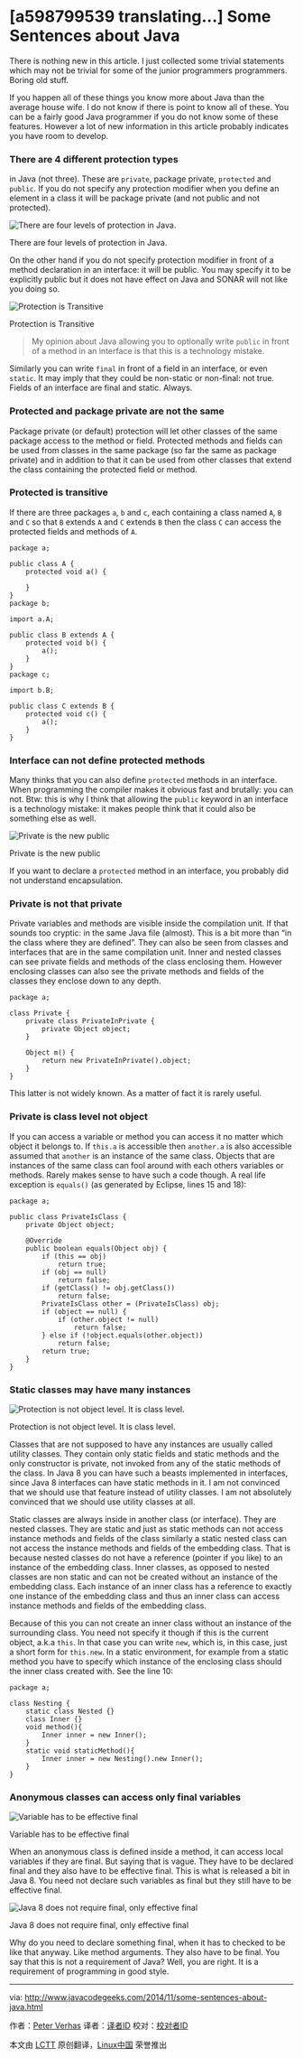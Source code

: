 [a598799539 translating...]
Some Sentences about Java
================================================================================
There is nothing new in this article. I just collected some trivial statements which may not be trivial for some of the junior programmers programmers. Boring old stuff.

If you happen all of these things you know more about Java than the average house wife. I do not know if there is point to know all of these. You can be a fairly good Java programmer if you do not know some of these features. However a lot of new information in this article probably indicates you have room to develop.

### There are 4 different protection types ###

in Java (not three). These are `private`, package private, `protected` and `public`. If you do not specify any protection modifier when you define an element in a class it will be package private (and not public and not protected).

![There are four levels of protection in Java.](http://a3ab771892fd198a96736e50.javacodegeeks.netdna-cdn.com/wp-content/uploads/2014/11/four-levels-of-protection.png)

There are four levels of protection in Java.

On the other hand if you do not specify protection modifier in front of a method declaration in an interface: it will be public. You may specify it to be explicitly public but it does not have effect on Java and SONAR will not like you doing so.

![Protection is Transitive](http://a3ab771892fd198a96736e50.javacodegeeks.netdna-cdn.com/wp-content/uploads/2014/11/protection-is-transitive.png)

Protection is Transitive

> My opinion about Java allowing you to optionally write `public` in front of a method in an interface is that this is a technology mistake.

Similarly you can write `final` in front of a field in an interface, or even `static`. It may imply that they could be non-static or non-final: not true. Fields of an interface are final and static. Always.

### Protected and package private are not the same ###

Package private (or default) protection will let other classes of the same package access to the method or field. Protected methods and fields can be used from classes in the same package (so far the same as package private) and in addition to that it can be used from other classes that extend the class containing the protected field or method.

### Protected is transitive ###

If there are three packages `a`, `b` and `c`, each containing a class named `A`, `B` and `C` so that `B` extends `A` and `C` extends `B` then the class `C` can access the protected fields and methods of `A`.

    package a;
    
    public class A {
    	protected void a() {
    
    	}
    }
    package b;
    
    import a.A;
    
    public class B extends A {
    	protected void b() {
    		a();
    	}
    }
    package c;
    
    import b.B;
    
    public class C extends B {
    	protected void c() {
    		a();
    	}
    }

### Interface can not define protected methods ###

Many thinks that you can also define `protected` methods in an interface. When programming the compiler makes it obvious fast and brutally: you can not. Btw: this is why I think that allowing the `public` keyword in an interface is a technology mistake: it makes people think that it could also be something else as well.

![Private is the new public](http://a3ab771892fd198a96736e50.javacodegeeks.netdna-cdn.com/wp-content/uploads/2014/11/private-is-the-new-public.png)

Private is the new public

If you want to declare a `protected` method in an interface, you probably did not understand encapsulation.

### Private is not that private ###

Private variables and methods are visible inside the compilation unit. If that sounds too cryptic: in the same Java file (almost). This is a bit more than “in the class where they are defined”. They can also be seen from classes and interfaces that are in the same compilation unit. Inner and nested classes can see private fields and methods of the class enclosing them. However enclosing classes can also see the private methods and fields of the classes they enclose down to any depth.

    package a;
    
    class Private {
    	private class PrivateInPrivate {
    		private Object object;
    	}
    
    	Object m() {
    		return new PrivateInPrivate().object;
    	}
    }

This latter is not widely known. As a matter of fact it is rarely useful.

### Private is class level not object ###

If you can access a variable or method you can access it no matter which object it belongs to. If `this.a` is accessible then `another.a` is also accessible assumed that `another` is an instance of the same class. Objects that are instances of the same class can fool around with each others variables or methods. Rarely makes sense to have such a code though. A real life exception is `equals()` (as generated by Eclipse, lines 15 and 18):

    package a;
    
    public class PrivateIsClass {
    	private Object object;
    
    	@Override
    	public boolean equals(Object obj) {
    		if (this == obj)
    			return true;
    		if (obj == null)
    			return false;
    		if (getClass() != obj.getClass())
    			return false;
    		PrivateIsClass other = (PrivateIsClass) obj;
    		if (object == null) {
    			if (other.object != null)
    				return false;
    		} else if (!object.equals(other.object))
    			return false;
    		return true;
    	}
    }

### Static classes may have many instances ###

![Protection is not object level. It is class level.](http://a3ab771892fd198a96736e50.javacodegeeks.netdna-cdn.com/wp-content/uploads/2014/11/protection-is-class-feature.png)

Protection is not object level. It is class level.

Classes that are not supposed to have any instances are usually called utility classes. They contain only static fields and static methods and the only constructor is private, not invoked from any of the static methods of the class. In Java 8 you can have such a beasts implemented in interfaces, since Java 8 interfaces can have static methods in it. I am not convinced that we should use that feature instead of utility classes. I am not absolutely convinced that we should use utility classes at all.

Static classes are always inside in another class (or interface). They are nested classes. They are static and just as static methods can not access instance methods and fields of the class similarly a static nested class can not access the instance methods and fields of the embedding class. That is because nested classes do not have a reference (pointer if you like) to an instance of the embedding class. Inner classes, as opposed to nested classes are non static and can not be created without an instance of the embedding class. Each instance of an inner class has a reference to exactly one instance of the embedding class and thus an inner class can access instance methods and fields of the embedding class.

Because of this you can not create an inner class without an instance of the surrounding class. You need not specify it though if this is the current object, a.k.a `this`. In that case you can write `new`, which is, in this case, just a short form for `this.new`. In a static environment, for example from a static method you have to specify which instance of the enclosing class should the inner class created with. See the line 10:

    package a;
    
    class Nesting {
    	static class Nested {}
    	class Inner {}
    	void method(){
    		Inner inner = new Inner();
    	}
    	static void staticMethod(){
    		Inner inner = new Nesting().new Inner();
    	}
    }

### Anonymous classes can access only final variables ###

![Variable has to be effective final](http://a3ab771892fd198a96736e50.javacodegeeks.netdna-cdn.com/wp-content/uploads/2014/11/effective-final.png)

Variable has to be effective final

When an anonymous class is defined inside a method, it can access local variables if they are final. But saying that is vague. They have to be declared final and they also have to be effective final. This is what is released a bit in Java 8. You need not declare such variables as final but they still have to be effective final.

![Java 8 does not require final, only effective final](http://a3ab771892fd198a96736e50.javacodegeeks.netdna-cdn.com/wp-content/uploads/2014/11/java_ee_-_javabeantester_src_main_java_com_javax0_jbt_blog_java_-_eclipse_-__users_verhasp_github_javax_blog.png)

Java 8 does not require final, only effective final

Why do you need to declare something final, when it has to checked to be like that anyway. Like method arguments. They also have to be final. You say that this is not a requirement of Java? Well, you are right. It is a requirement of programming in good style.

--------------------------------------------------------------------------------

via: http://www.javacodegeeks.com/2014/11/some-sentences-about-java.html

作者：[Peter Verhas][a]
译者：[译者ID](https://github.com/译者ID)
校对：[校对者ID](https://github.com/校对者ID)

本文由 [LCTT](https://github.com/LCTT/TranslateProject) 原创翻译，[Linux中国](http://linux.cn/) 荣誉推出

[a]:http://www.javacodegeeks.com/author/peter-verhas/
